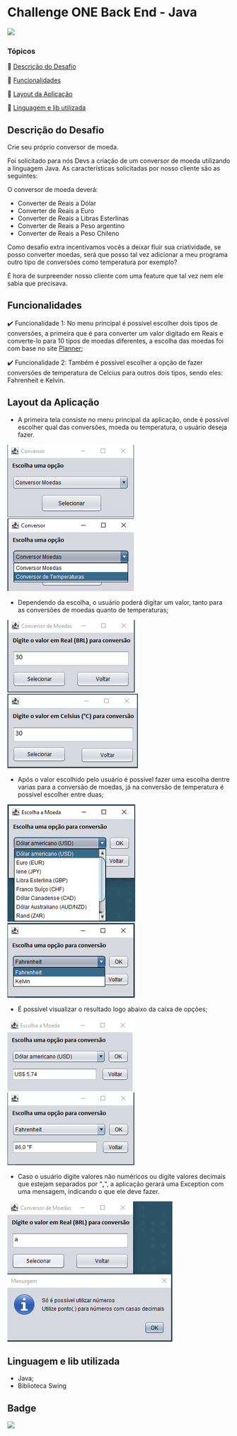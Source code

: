 # Challenge ONE Back End - Java

   <img src="http://img.shields.io/static/v1?		label=STATUS&message=CONCLUIDO&color=GREEN&style=for-the-badge"/>



### Tópicos 

:small_blue_diamond: [Descrição do Desafio](#descrição-do-desafio)

:small_blue_diamond: [Funcionalidades](#funcionalidades)

:small_blue_diamond: [Layout da Aplicação](#layout-da-aplicação)

:small_blue_diamond: [Linguagem e lib utilizada](#linguagem-e-lib-utilizada)



## Descrição do Desafio

Crie seu próprio conversor de moeda.

Foi solicitado para nós Devs a criação de um conversor de moeda utilizando a linguagem Java. As características solicitadas por nosso cliente são as seguintes:

O conversor de moeda deverá:

- Converter de Reais a Dólar
- Converter de Reais a Euro
- Converter de Reais a Libras Esterlinas
- Converter de Reais a Peso argentino
- Converter de Reais a Peso Chileno

Como desafio extra incentivamos vocês a deixar fluir sua criatividade, se posso converter moedas, será que posso tal vez adicionar a meu programa outro tipo de conversões como temperatura por exemplo?

É hora de surpreender nosso cliente com uma feature que tal vez nem ele sabia que precisava.



## Funcionalidades

:heavy_check_mark: Funcionalidade 1: No menu principal é possível escolher dois tipos de conversões, a primeira que é para converter um valor digitado em Reais e converte-lo para 10 tipos de moedas diferentes, a escolha das moedas foi com base no site [Planner](https://www.planner.com.br/2022/12/12/principais-moedas-do-mundo/);

:heavy_check_mark: Funcionalidade 2: Também é possível escolher a opção de fazer conversões de temperatura de Celcius para outros dois tipos, sendo eles: Fahrenheit e Kelvin.



## Layout da Aplicação 

- A primeira tela consiste no menu principal da aplicação, onde é possível escolher qual das conversões, moeda ou temperatura, o usuário deseja fazer.

<img src=https://github.com/marcelofox4/Challenge_ONE_BackEnd/blob/master/img-telas-conversor/01-tela-principal.png> <img src=https://github.com/marcelofox4/Challenge_ONE_BackEnd/blob/master/img-telas-conversor/02-tela-principal-escolha-conversor.png>

- Dependendo da escolha, o usuário poderá digitar um valor, tanto para as conversões de moedas quanto de temperaturas;

<img src=https://github.com/marcelofox4/Challenge_ONE_BackEnd/blob/master/img-telas-conversor/03-tela-conversor-moedas-valor.png> <img src=https://github.com/marcelofox4/Challenge_ONE_BackEnd/blob/master/img-telas-conversor/06-tela-conversor-temperatura-valor.png>

- Após o valor escolhido pelo usuário é possível fazer uma escolha dentre varias para a conversão de moedas, já na conversão de temperatura é possível escolher entre duas;

<img src=https://github.com/marcelofox4/Challenge_ONE_BackEnd/blob/master/img-telas-conversor/04-tela-conversor-moeda-escolha.png> <img src=https://github.com/marcelofox4/Challenge_ONE_BackEnd/blob/master/img-telas-conversor/07-tela-conversor-temperatura-escolha.png>

- É possível visualizar o resultado logo abaixo da caixa de opções;

<img src=https://github.com/marcelofox4/Challenge_ONE_BackEnd/blob/master/img-telas-conversor/05-tela-conversor-moeda-resultado.png> <img src=https://github.com/marcelofox4/Challenge_ONE_BackEnd/blob/master/img-telas-conversor/08-tela-conversor-temperatura-resultado.png>

- Caso o usuário digite valores não numéricos ou digite valores decimais que estejam separados por "**,**", a aplicação gerará uma Exception com uma mensagem, indicando o que ele deve fazer.

<img src=https://github.com/marcelofox4/Challenge_ONE_BackEnd/blob/master/img-telas-conversor/09-tela-erro-digitacao.png>



## Linguagem e lib utilizada

- Java;
- Biblioteca Swing



## Badge

<img src=https://github.com/marcelofox4/Challenge_ONE_BackEnd_Conversor/blob/master/img-badge/badge-conclusao-challenge-conversor.png>

​																												
